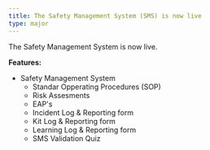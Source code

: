 ```yaml
---
title: The Safety Management System (SMS) is now live
type: major
---
```


The Safety Management System is now live.

**Features:**

* Safety Management System
   * Standar Opperating Procedures (SOP)
   * Risk Assesments
   * EAP's
   * Incident Log & Reporting form
   * Kit Log & Reporting form
   * Learning Log & Reporting form
   * SMS Validation Quiz
